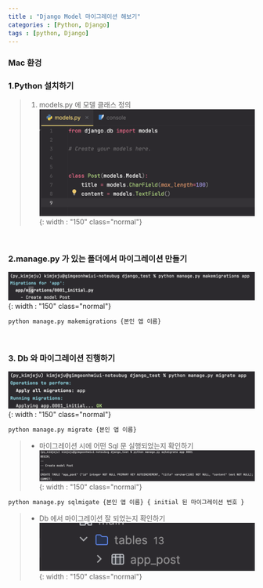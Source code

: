 ```yaml
---
title : "Django Model 마이그레이션 해보기"
categories : [Python, Django]
tags : [python, Django]
---
```


### Mac 환겅


### 1.Python 설치하기
> 1. models.py 에 모델 클래스 정의
![content image](/assets/img/23-12-27_post/1.png){: width : "150" class="normal"}
>


<br />

### 2.manage.py 가 있는 폴더에서 마이그레이션 만들기
![content image](/assets/img/23-12-27_post/2.png){: width : "150" class="normal"}
>
```python
python manage.py makemigrations {본인 앱 이름}
```


<br />

### 3. Db 와 마이그레이션 진행하기
![content image](/assets/img/23-12-27_post/3.png){: width : "150" class="normal"}
>
```python
python manage.py migrate {본인 앱 이름}
```
> - 마이그레이션 시에 어떤 Sql 문 실행되었는지 확인하기
> ![content image](/assets/img/23-12-27_post/4.png){: width : "150" class="normal"}
```python
python manage.py sqlmigate {본인 앱 이름} { initial 된 마이그레이션 번호 }
```
> - Db 에서 마이그레이션 잘 되었는지 확인하기
> ![content image](/assets/img/23-12-27_post/5.png){: width : "150" class="normal"}













